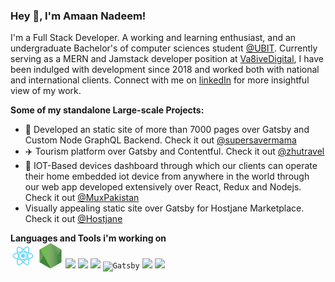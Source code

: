 
### Hey :wave:, I'm Amaan Nadeem!

I'm a Full Stack Developer. A working and learning enthusiast, and an undergraduate Bachelor's of computer sciences student [@UBIT](http://www.dcsubit.com/). Currently serving as a MERN and Jamstack developer position at [Va8iveDigital](https://va8ivedigital.com/), I have been indulged with development since 2018 and worked both with national and international clients. Connect with me on [linkedIn](https://www.linkedin.com/in/amaan-nadeem-4282581a2/) for more insightful view of my work.

  
**Some of my standalone Large-scale Projects:**

- :bullettrain_side: Developed an static site of more than 7000 pages over Gatsby and Custom Node GraphQL Backend. Check it out [@supersavermama](https://supersavermama.com/)
- :airplane: Tourism platform over Gatsby and Contentful. Check it out [@zhutravel](https://zhutravel.com/)
- :robot: IOT-Based devices dashboard through which our clients can operate their home embedded iot device from anywhere in the world through our web app developed extensively over React, Redux and Nodejs. Check it out [@MuxPakistan](http://mux-dashboard.herokuapp.com/)
- Visually appealing static site over Gatsby for Hostjane Marketplace. Check it out [@Hostjane](https://www.hostjane.com/)

**Languages and Tools i'm working on**
</br>
<code><img height="40" src="https://raw.githubusercontent.com/github/explore/80688e429a7d4ef2fca1e82350fe8e3517d3494d/topics/react/react.png"></code>
<code><img height="40" src="https://raw.githubusercontent.com/github/explore/80688e429a7d4ef2fca1e82350fe8e3517d3494d/topics/nodejs/nodejs.png"></code>
<code><img height="40" src="https://upload.wikimedia.org/wikipedia/commons/thumb/1/17/GraphQL_Logo.svg/1024px-GraphQL_Logo.svg.png"></code>
<code><img height="40" src="https://cdn.worldvectorlogo.com/logos/apollo-graphql-compact.svg"></code>
<code><img height="40" src="https://cdn.iconscout.com/icon/free/png-256/aws-1869025-1583149.png"></code>
<code><img height="40" alt="Gatsby" src="https://www.gatsbyjs.com/Gatsby-Monogram.svg" /></code>
<code><img height="40" src="https://user-images.githubusercontent.com/33750251/60287980-21aa2700-990b-11e9-9c9d-a79874587a86.png"></code>
<code><img height="40" src="https://user-images.githubusercontent.com/9143253/47912437-f749bc00-de98-11e8-9669-e97f58b8be2e.png"></img></code>